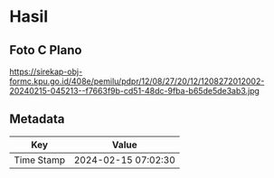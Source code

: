 # Hasil

## Foto C Plano

https://sirekap-obj-formc.kpu.go.id/408e/pemilu/pdpr/12/08/27/20/12/1208272012002-20240215-045213--f7663f9b-cd51-48dc-9fba-b65de5de3ab3.jpg


## Metadata

| Key        | Value               |
| ---------- | ------------------- |
| Time Stamp | 2024-02-15 07:02:30 |



